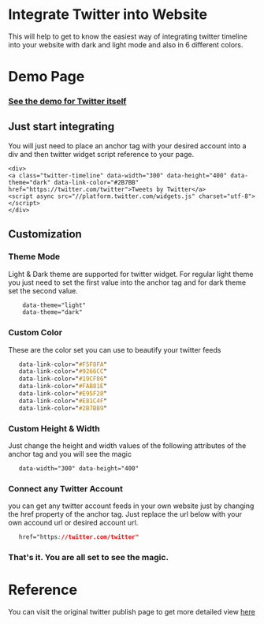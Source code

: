 # Integrate Twitter into Website
This will help to get to know the easiest way of integrating twitter timeline into your website with dark and light mode and also in 6 different colors.
# Demo Page
### [See the demo for Twitter itself](https://plnkr.co/edit/Q7CKlCSsjk3WDCq8Aoqv?p=info)
## Just start integrating
You will just need to place an anchor tag with your desired account into a div and then twitter widget script reference to your page.

    <div>
    <a class="twitter-timeline" data-width="300" data-height="400" data-theme="dark" data-link-color="#2B7BB" href="https://twitter.com/twitter">Tweets by Twitter</a>
    <script async src="//platform.twitter.com/widgets.js" charset="utf-8"></script>
    </div>
    
## Customization
### Theme Mode
Light & Dark theme are supported for twitter widget.
For regular light theme you just need to set the first value into the anchor tag and for dark theme set the second value. 
```css
    data-theme="light"
    data-theme="dark"
```    
### Custom Color
These are the color set you can use to beautify your twitter feeds 
```css
   data-link-color="#F5F8FA"
   data-link-color="#9266CC"
   data-link-color="#19CF86"
   data-link-color="#FAB81E"
   data-link-color="#E95F28"
   data-link-color="#E81C4F"
   data-link-color="#2B7BB9"
```    
### Custom Height & Width
Just change the height and width values of the following attributes of the anchor tag and you will see the magic
```css
   data-width="300" data-height="400"
``` 
### Connect any Twitter Account
you can get any twitter account feeds in your own website just by changing the href property of the anchor tag. Just replace the url below with your own accound url or desired account url. 
```css
   href="https://twitter.com/twitter"
``` 
### That's it. You are all set to see the magic.

# Reference
You can visit the original twitter publish page to get more detailed view [here](https://publish.twitter.com)
